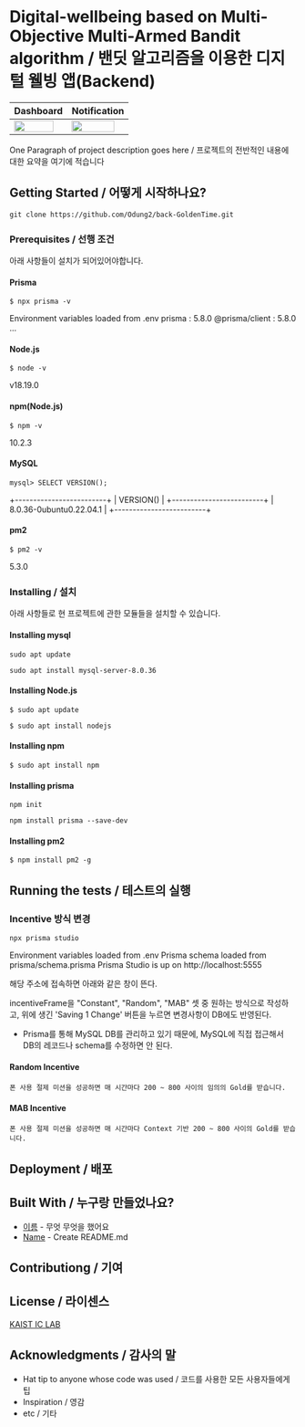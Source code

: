 # Digital-wellbeing based on Multi-Objective Multi-Armed Bandit algorithm / 밴딧 알고리즘을 이용한 디지털 웰빙 앱(Backend)

| Dashboard | Notification |
|--------|--------|
|<img src="https://github.com/Odung2/javaNewWiseBandit/assets/103209237/cbe4002f-ae00-4b91-b355-efecb40f6b20" align="center" width="90%"/>|<img src="https://github.com/Odung2/javaNewWiseBandit/assets/103209237/3cd71c2a-1e91-492f-a2eb-4a4813857bc2" align="center" width="90%"/>|

One Paragraph of project description goes here / 프로젝트의 전반적인 내용에 대한 요약을 여기에 적습니다

## Getting Started / 어떻게 시작하나요?

```
git clone https://github.com/Odung2/back-GoldenTime.git
```

### Prerequisites / 선행 조건

아래 사항들이 설치가 되어있어야합니다.

#### Prisma
```
$ npx prisma -v
```
Environment variables loaded from .env
prisma                  : 5.8.0
@prisma/client          : 5.8.0
...

#### Node.js
```
$ node -v
```
v18.19.0

#### npm(Node.js)
```
$ npm -v
```
10.2.3

#### MySQL
```
mysql> SELECT VERSION();
```
+-------------------------+
| VERSION()               |
+-------------------------+
| 8.0.36-0ubuntu0.22.04.1 |
+-------------------------+

#### pm2
```
$ pm2 -v
```
5.3.0

### Installing / 설치

아래 사항들로 현 프로젝트에 관한 모듈들을 설치할 수 있습니다.

#### Installing mysql
```
sudo apt update
```
```
sudo apt install mysql-server-8.0.36
```

#### Installing Node.js
```
$ sudo apt update
```
```
$ sudo apt install nodejs
```

#### Installing npm
```
$ sudo apt install npm
```

#### Installing prisma
```
npm init
```
```
npm install prisma --save-dev
```

#### Installing pm2
```
$ npm install pm2 -g
```

## Running the tests / 테스트의 실행


### Incentive 방식 변경

```
npx prisma studio
```
Environment variables loaded from .env
Prisma schema loaded from prisma/schema.prisma
Prisma Studio is up on http://localhost:5555

해당 주소에 접속하면 아래와 같은 창이 뜬다.


incentiveFrame을 "Constant", "Random", "MAB" 셋 중 원하는 방식으로 작성하고, 위에 생긴 'Saving 1 Change' 버튼을 누르면 변경사항이 DB에도 반영된다.

* Prisma를 통해 MySQL DB를 관리하고 있기 때문에, MySQL에 직접 접근해서 DB의 레코드나 schema를 수정하면 안 된다.

#### Random Incentive

```
폰 사용 절제 미션을 성공하면 매 시간마다 200 ~ 800 사이의 임의의 Gold를 받습니다.
```

#### MAB Incentive

```
폰 사용 절제 미션을 성공하면 매 시간마다 Context 기반 200 ~ 800 사이의 Gold를 받습니다.
```

## Deployment / 배포


## Built With / 누구랑 만들었나요?

* [이름](링크) - 무엇 무엇을 했어요
* [Name](Link) - Create README.md

## Contributiong / 기여


## License / 라이센스

[KAIST IC LAB](https://ic.kaist.ac.kr/)

## Acknowledgments / 감사의 말

* Hat tip to anyone whose code was used / 코드를 사용한 모든 사용자들에게 팁
* Inspiration / 영감
* etc / 기타
